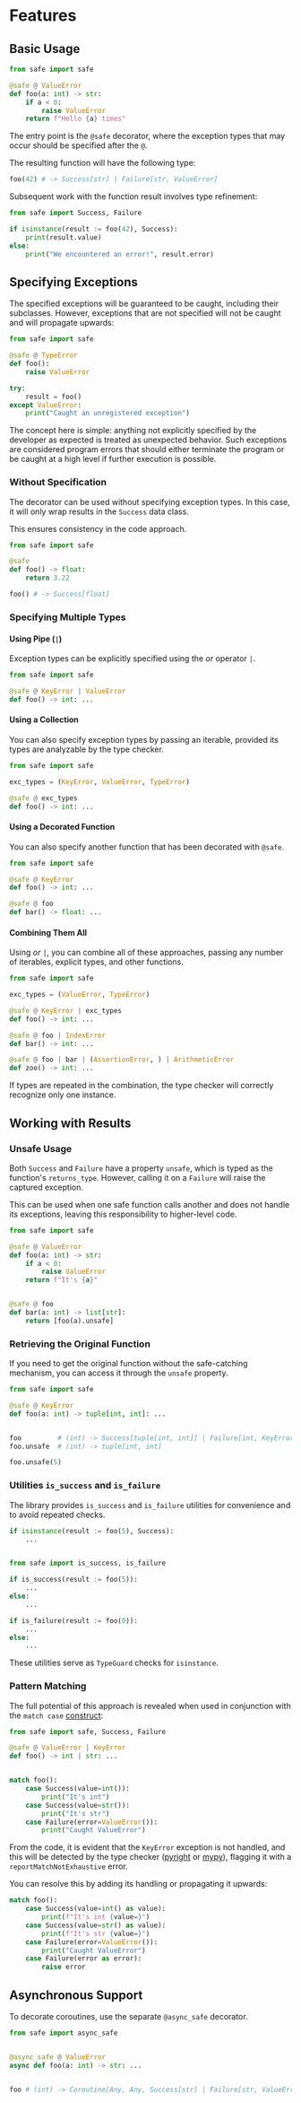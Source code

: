 # Features

## Basic Usage

```python
from safe import safe

@safe @ ValueError
def foo(a: int) -> str:
    if a < 0:
        raise ValueError
    return f"Hello {a} times"
```

The entry point is the `@safe` decorator, where the exception types that may occur should be specified after the `@`.

The resulting function will have the following type:

```python
foo(42) # -> Success[str] | Failure[str, ValueError]
```

Subsequent work with the function result involves type refinement:

```python
from safe import Success, Failure

if isinstance(result := foo(42), Success):
    print(result.value)
else:
    print("We encountered an error!", result.error)
```

## Specifying Exceptions

The specified exceptions will be guaranteed to be caught, including their subclasses. However, exceptions that are not specified will not be caught and will propagate upwards:

```python
from safe import safe

@safe @ TypeError
def foo():
    raise ValueError

try:
    result = foo()
except ValueError:
    print("Caught an unregistered exception")
```

The concept here is simple: anything not explicitly specified by the developer as expected is treated as unexpected behavior. Such exceptions are considered program errors that should either terminate the program or be caught at a high level if further execution is possible.

### Without Specification

The decorator can be used without specifying exception types. In this case, it will only wrap results in the `Success` data class.

This ensures consistency in the code approach.

```python
from safe import safe

@safe
def foo() -> float:
    return 3.22

foo() # -> Success[float]
```

### Specifying Multiple Types

#### Using Pipe (`|`)

Exception types can be explicitly specified using the *or* operator `|`.

```python
from safe import safe

@safe @ KeyError | ValueError
def foo() -> int: ...
```

#### Using a Collection

You can also specify exception types by passing an iterable, provided its types are analyzable by the type checker.

```python
from safe import safe

exc_types = (KeyError, ValueError, TypeError)

@safe @ exc_types
def foo() -> int: ...
```

#### Using a Decorated Function

You can also specify another function that has been decorated with `@safe`.

```python
from safe import safe

@safe @ KeyError
def foo() -> int: ...

@safe @ foo
def bar() -> float: ...
```

#### Combining Them All

Using *or* `|`, you can combine all of these approaches, passing any number of iterables, explicit types, and other functions.

```python
from safe import safe

exc_types = (ValueError, TypeError)

@safe @ KeyError | exc_types
def foo() -> int: ...

@safe @ foo | IndexError
def bar() -> int: ...

@safe @ foo | bar | (AssertionError, ) | ArithmeticError
def zoo() -> int: ...
```

If types are repeated in the combination, the type checker will correctly recognize only one instance.

## Working with Results

### Unsafe Usage

Both `Success` and `Failure` have a property `unsafe`, which is typed as the function's `returns_type`. However, calling it on a `Failure` will raise the captured exception.

This can be used when one safe function calls another and does not handle its exceptions, leaving this responsibility to higher-level code.

```python
from safe import safe

@safe @ ValueError
def foo(a: int) -> str:
    if a < 0:
        raise ValueError
    return f"It's {a}"


@safe @ foo
def bar(a: int) -> list[str]:
    return [foo(a).unsafe]
```

### Retrieving the Original Function

If you need to get the original function without the safe-catching mechanism, you can access it through the `unsafe` property.

```python
from safe import safe

@safe @ KeyError
def foo(a: int) -> tuple[int, int]: ...


foo         # (int) -> Success[tuple[int, int]] | Failure[int, KeyError]
foo.unsafe  # (int) -> tuple[int, int]

foo.unsafe(5)
```

### Utilities `is_success` and `is_failure`

The library provides `is_success` and `is_failure` utilities for convenience and to avoid repeated checks.

```python
if isinstance(result := foo(5), Success):
    ...


from safe import is_success, is_failure

if is_success(result := foo(5)):
    ...
else:
    ...

if is_failure(result := foo(0)):
    ...
else:
    ...
```

These utilities serve as `TypeGuard` checks for `isinstance`.

### Pattern Matching

The full potential of this approach is revealed when used in conjunction with the `match case` [construct](https://peps.python.org/pep-0636/):

```python
from safe import safe, Success, Failure

@safe @ ValueError | KeyError
def foo() -> int | str: ...


match foo():
    case Success(value=int()):
        print("It's int")
    case Success(value=str()):
        print("It's str")
    case Failure(error=ValueError()):
        print("Caught ValueError")
```

From the code, it is evident that the `KeyError` exception is not handled, and this will be detected by the type checker ([pyright](https://github.com/microsoft/pyright) or [mypy](https://github.com/python/mypy)), flagging it with a `reportMatchNotExhaustive` error.

You can resolve this by adding its handling or propagating it upwards:

```python
match foo():
    case Success(value=int() as value):
        print(f"It's int {value=}")
    case Success(value=str() as value):
        print(f"It's str {value=}")
    case Failure(error=ValueError()):
        print("Caught ValueError")
    case Failure(error as error):
        raise error
```

## Asynchronous Support

To decorate coroutines, use the separate `@async_safe` decorator.

```python
from safe import async_safe


@async_safe @ ValueError
async def foo(a: int) -> str: ...


foo # (int) -> Coroutine[Any, Any, Success[str] | Failure[str, ValueError]]
```

